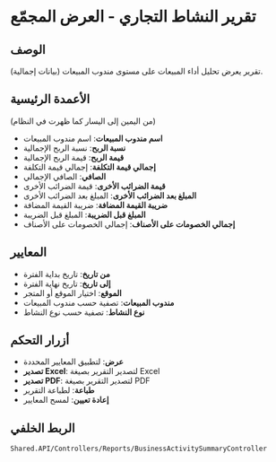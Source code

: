 # تقرير النشاط التجاري - العرض المجمّع

## الوصف
تقرير يعرض تحليل أداء المبيعات على مستوى مندوب المبيعات (بيانات إجمالية).

## الأعمدة الرئيسية
(من اليمين إلى اليسار كما ظهرت في النظام)

- **اسم مندوب المبيعات**: اسم مندوب المبيعات
- **نسبة الربح**: نسبة الربح الإجمالية
- **قيمة الربح**: قيمة الربح الإجمالية
- **إجمالي قيمة التكلفة**: إجمالي قيمة التكلفة
- **الصافي**: الصافي الإجمالي
- **قيمة الضرائب الأخرى**: قيمة الضرائب الأخرى
- **المبلغ بعد الضرائب الأخرى**: المبلغ بعد الضرائب الأخرى
- **ضريبة القيمة المضافة**: ضريبة القيمة المضافة
- **المبلغ قبل الضريبة**: المبلغ قبل الضريبة
- **إجمالي الخصومات على الأصناف**: إجمالي الخصومات على الأصناف

## المعايير
- **من تاريخ**: تاريخ بداية الفترة
- **إلى تاريخ**: تاريخ نهاية الفترة
- **الموقع**: اختيار الموقع أو المتجر
- **مندوب المبيعات**: تصفية حسب مندوب المبيعات
- **نوع النشاط**: تصفية حسب نوع النشاط

## أزرار التحكم
- **عرض**: لتطبيق المعايير المحددة
- **تصدير Excel**: لتصدير التقرير بصيغة Excel
- **تصدير PDF**: لتصدير التقرير بصيغة PDF
- **طباعة**: لطباعة التقرير
- **إعادة تعيين**: لمسح المعايير

## الربط الخلفي
`Shared.API/Controllers/Reports/BusinessActivitySummaryController`
